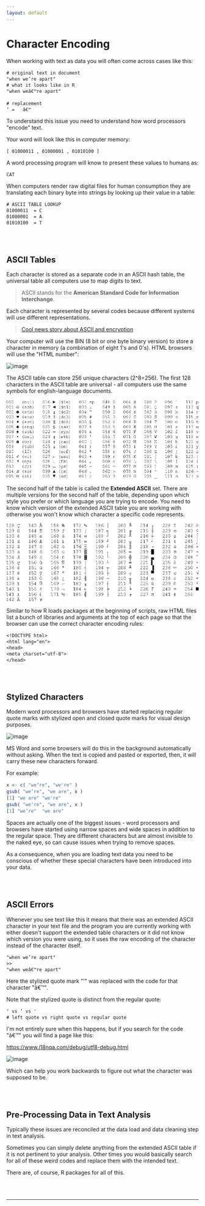 ```yaml
---
layout: default
---
```


# Character Encoding 

When working with text as data you will often come across cases like this: 

```
# original text in document
"when we’re apart"
# what it looks like in R
"when weâ€™re apart"

# replacement 
’ =   â€™ 
```

To understand this issue you need to understand how word processors "encode" text. 

Your word will look like this in computer memory: 

```
[ 01000011 , 01000001 , 01010100 ]
```

A word processing program will know to present these values to humans as: 

```
CAT
```

When computers render raw digital files for human consumption they are translating each binary byte into strings by looking up their value in a table: 


```
# ASCII TABLE LOOKUP
01000011  = C
01000001  = A 
01010100  = T
```

<br>
<br>

## ASCII Tables 

Each character is stored as a separate code in an ASCII hash table, the universal table all computers use to map digits to text.  

> ASCII stands for the **American Standard Code for Information Interchange**. 

Each character is represented by several codes because different systems will use different representations. 

> [Cool news story about ASCII and encryption](https://ig.ft.com/quantum-computing/)

Your computer will use the BIN (8 bit or one byte binary version) to store a character in memory (a combination of eight 1's and 0's). HTML browsers will use the "HTML number": 

![image](https://user-images.githubusercontent.com/1209099/132139336-18a57418-d091-4055-869a-3c7836095441.png)

The ASCII table can store 256 unique characters (2^8=256). The first 128 characters in the ASCII table are universal - all computers use the same symbols for english-language documents. 

![](images/simple-ascii.gif)

The second half of the table is called the **Extended ASCII** set. There are multiple versions for the second half of the table, depending upon which style you prefer or which language you are trying to encode. You need to know which version of the extended ASCII table you are working with otherwise you won't know which character a specific code represents. 

![](images/extended-ascii.gif)

Similar to how R loads packages at the beginning of scripts, raw HTML files list a bunch of libraries and arguments at the top of each page so that the browser can use the correct character encoding rules: 

```
<!DOCTYPE html>
<html lang="en">
<head>
<meta charset="utf-8">
</head>
```

<br>
<br>

## Stylized Characters 

Modern word processors and browsers have started replacing regular quote marks with stylized open and closed quote marks for visual design purposes. 

![image](https://user-images.githubusercontent.com/1209099/132139100-b27384a6-ad94-423e-abea-84c58a79d918.png)

MS Word and some browsers will do this in the background automatically without asking. When the text is copied and pasted or exported, then, it will carry these new characters forward. 

For example: 

```r
x <- c( "we’re", "we're" )
gsub( "we’re", "we are", x )
[1] "we are" "we're" 
gsub( "we're", "we are", x )
[1] "we’re"  "we are"
```

Spaces are actually one of the biggest issues - word processors and browsers have started using narrow spaces and wide spaces in addition to the regular space. They are different characters but are almost invisible to the naked eye, so can cause issues when trying to remove spaces. 

As a consequence, when you are loading text data you need to be conscious of whether these special characters have been introduced into your data. 

<br>
<br>

## ASCII Errors 

Whenever you see text like this it means that there was an extended ASCII character in your text file and the program you are currently working with either doesn't support the extended table characters or it did not know which version you were using, so it uses the raw encoding of the character instead of the character itself. 

```
"when we’re apart"
>>
"when weâ€™re apart"
```

Here the stylized quote mark "’" was replaced with the code for that character "â€™".  

Note that the stylized quote is distinct from the regular quote: 

```
‘ vs ’ vs '
# left quote vs right quote vs regular quote
```

I'm not entirely sure when this happens, but if you search for the code "â€™" you will find a page like this: 

https://www.i18nqa.com/debug/utf8-debug.html

![image](https://user-images.githubusercontent.com/1209099/132140091-9644f238-5874-4390-90c7-950167899934.png)

Which can help you work backwards to figure out what the character was supposed to be. 

<br>
<br>

## Pre-Processing Data in Text Analysis 

Typically these issues are reconciled at the data load and data cleaning step in text analysis. 

Sometimes you can simply delete anything from the extended ASCII table if it is not pertinent to your analysis. Other times you would basically search for all of these weird codes and replace them with the intended text. 

There are, of course, R packages for all of this. 

<br>
<br>
<hr>
<br>
<br>


